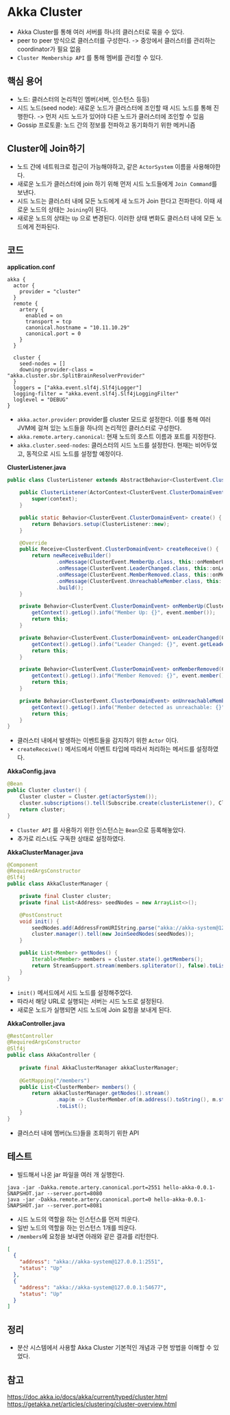 # Akka Cluster
- Akka Cluster를 통해 여러 서버를 하나의 클러스터로 묶을 수 있다.
- peer to peer 방식으로 클러스터를 구성한다. -> 중앙에서 클러스터를 관리하는 coordinator가 필요 없음
- `Cluster Membership API` 를 통해 멤버를 관리할 수 있다.
## 핵심 용어
- 노드: 클러스터의 논리적인 멤버(서버, 인스턴스 등등)
- 시드 노드(seed node): 새로운 노드가 클러스터에 조인할 때 시드 노드를 통해 진행한다. -> 먼저 시드 노드가 있어야 다른 노드가 클러스터에 조인할 수 있음
- Gossip 프로토콜: 노드 간의 정보를 전파하고 동기화하기 위한 메커니즘
## Cluster에 Join하기
- 노드 간에 네트워크로 접근이 가능해야하고, 같은 `ActorSystem` 이름을 사용해야한다.
- 새로운 노드가 클러스터에 join 하기 위해 먼저 시드 노드들에게 `Join Command`를 보낸다.
- 시드 노드는 클러스터 내에 모든 노드에게 새 노드가 Join 한다고 전파한다. 이때 새로운 노드의 상태는 `Joining`이 된다.
- 새로운 노드의 상태는 `Up` 으로 변경된다. 이러한 상태 변화도 클러스터 내에 모든 노드에게 전파된다.
## 코드
**application.conf**
```hocon
akka {  
  actor {  
    provider = "cluster"  
  }  
  remote {  
    artery {  
      enabled = on  
      transport = tcp  
      canonical.hostname = "10.11.10.29"  
      canonical.port = 0  
    }  
  }  
  
  cluster {  
    seed-nodes = []  
    downing-provider-class = "akka.cluster.sbr.SplitBrainResolverProvider"  
  }  
  loggers = ["akka.event.slf4j.Slf4jLogger"]  
  logging-filter = "akka.event.slf4j.Slf4jLoggingFilter"  
  loglevel = "DEBUG"  
}
```
- `akka.actor.provider`: provider를 cluster 모드로 설정한다. 이를 통해 여러 JVM에 걸쳐 있는 노드들을 하나의 논리적인 클러스터로 구성한다.
- `akka.remote.artery.canonical`: 현재 노드의 호스트 이름과 포트를 지정한다.
- `akka.cluster.seed-nodes`: 클러스터의 시드 노드를 설정한다. 현재는 비어두었고, 동적으로 시드 노드를 설정할 예정이다.

**ClusterListener.java**
```java
public class ClusterListener extends AbstractBehavior<ClusterEvent.ClusterDomainEvent> {

    public ClusterListener(ActorContext<ClusterEvent.ClusterDomainEvent> context) {
        super(context);
    }

    public static Behavior<ClusterEvent.ClusterDomainEvent> create() {
        return Behaviors.setup(ClusterListener::new);
    }

    @Override
    public Receive<ClusterEvent.ClusterDomainEvent> createReceive() {
        return newReceiveBuilder()
                .onMessage(ClusterEvent.MemberUp.class, this::onMemberUp)
                .onMessage(ClusterEvent.LeaderChanged.class, this::onLeaderChanged)
                .onMessage(ClusterEvent.MemberRemoved.class, this::onMemberRemoved)
                .onMessage(ClusterEvent.UnreachableMember.class, this::onUnreachableMember)
                .build();
    }

    private Behavior<ClusterEvent.ClusterDomainEvent> onMemberUp(ClusterEvent.MemberUp event) {
        getContext().getLog().info("Member Up: {}", event.member());
        return this;
    }

    private Behavior<ClusterEvent.ClusterDomainEvent> onLeaderChanged(ClusterEvent.LeaderChanged event) {
        getContext().getLog().info("Leader Changed: {}", event.getLeader());
        return this;
    }

    private Behavior<ClusterEvent.ClusterDomainEvent> onMemberRemoved(ClusterEvent.MemberRemoved event) {
        getContext().getLog().info("Member Removed: {}", event.member());
        return this;
    }

    private Behavior<ClusterEvent.ClusterDomainEvent> onUnreachableMember(ClusterEvent.UnreachableMember event) {
        getContext().getLog().info("Member detected as unreachable: {}", event.member().address());
        return this;
    }
}
```
- 클러스터 내에서 발생하는 이벤트들을 감지하기 위한 `Actor` 이다.
- `createReceive()` 메서드에서 이벤트 타입에 따라서 처리하는 메서드를 설정하였다.

**AkkaConfig.java**
```java
@Bean  
public Cluster cluster() {  
    Cluster cluster = Cluster.get(actorSystem());  
    cluster.subscriptions().tell(Subscribe.create(clusterListener(), ClusterEvent.ClusterDomainEvent.class));  
    return cluster;  
}
```
- `Cluster API` 를 사용하기 위한 인스턴스는 `Bean`으로 등록해놓았다.
- 추가로 리스너도 구독한 상태로 설정하였다.

**AkkaClusterManager.java**
```java
@Component
@RequiredArgsConstructor
@Slf4j
public class AkkaClusterManager {

    private final Cluster cluster;
    private final List<Address> seedNodes = new ArrayList<>();

    @PostConstruct
    void init() {
        seedNodes.add(AddressFromURIString.parse("akka://akka-system@127.0.0.1:2551"));
        cluster.manager().tell(new JoinSeedNodes(seedNodes));
    }

    public List<Member> getNodes() {
        Iterable<Member> members = cluster.state().getMembers();
        return StreamSupport.stream(members.spliterator(), false).toList();
    }
}

```
- `init()` 메서드에서 시드 노드를 설정해주었다.
- 따라서 해당 URL로 실행되는 서버는 시드 노드로 설정된다.
- 새로운 노드가 실행되면 시드 노드에 Join 요청을 보내게 된다.

**AkkaController.java**
```java
@RestController  
@RequiredArgsConstructor  
@Slf4j  
public class AkkaController {  
  
    private final AkkaClusterManager akkaClusterManager;  
  
    @GetMapping("/members")  
    public List<ClusterMember> members() {  
        return akkaClusterManager.getNodes().stream()  
                .map(m -> ClusterMember.of(m.address().toString(), m.status().toString()))  
                .toList();  
    }  
}
```
- 클러스터 내에 멤버(노드)들을 조회하기 위한 API
## 테스트
- 빌드해서 나온 jar 파일을 여러 개 실행한다.
```shell
java -jar -Dakka.remote.artery.canonical.port=2551 hello-akka-0.0.1-SNAPSHOT.jar --server.port=8080
java -jar -Dakka.remote.artery.canonical.port=0 hello-akka-0.0.1-SNAPSHOT.jar --server.port=8081
```
- 시드 노드의 역할을 하는 인스턴스를 먼저 띄운다.
- 일반 노드의 역할을 하는 인스턴스 1개를 띄운다.
- `/members`에 요청을 보내면 아래와 같은 결과를 리턴한다.
```json
[
  {
    "address": "akka://akka-system@127.0.0.1:2551",
    "status": "Up"
  },
  {
    "address": "akka://akka-system@127.0.0.1:54677",
    "status": "Up"
  }
]
```
## 정리
- 분산 시스템에서 사용할 Akka Cluster 기본적인 개념과 구현 방법을 이해할 수 있었다.
## 참고
https://doc.akka.io/docs/akka/current/typed/cluster.html
https://getakka.net/articles/clustering/cluster-overview.html
